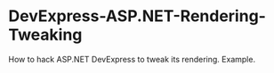# DevExpress-ASP.NET-Rendering-Tweaking
How to hack ASP.NET DevExpress to tweak its rendering. Example.
